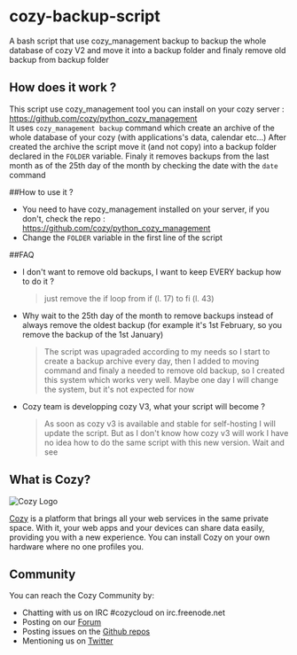 # cozy-backup-script
A bash script that use cozy_management backup to backup the whole database of cozy V2 and move it into a backup folder 
and finaly remove old backup from backup folder

## How does it work ?
This script use cozy_management tool you can install on your cozy server : https://github.com/cozy/python_cozy_management <br>
It uses `cozy_management backup` command which create an archive of the whole database of your cozy (with applications's data, 
calendar etc...)
After created the archive the script move it (and not copy) into a backup folder declared in the `FOLDER` variable.
Finaly it removes backups from the last month as of the 25th day of the month by checking the date with the `date` command

##How to use it ?
* You need to have cozy_management installed on your server, if you don't, check the repo : https://github.com/cozy/python_cozy_management
* Change the `FOLDER` variable in the first line of the script

##FAQ
* I don't want to remove old backups, I want to keep EVERY backup how to do it ?
  > just remove the if loop from if (l. 17) to fi (l. 43)

* Why wait to the 25th day of the month to remove backups instead of always remove the oldest backup (for example it's 1st February,
so you remove the backup of the 1st January)

  >The script was upagraded according to my needs so I start to create a backup archive every day, then I added to moving command
and finaly a needed to remove old backup, so I created this system which works very well. Maybe one day I will change the
system, but it's not expected for now

* Cozy team is developping cozy V3, what your script will become ?
  >As soon as cozy v3 is available and stable for self-hosting I will update the script. But as I don't know how cozy v3 will work
  I have no idea how to do the same script with this new version. Wait and see

## What is Cozy?

![Cozy Logo](https://raw.github.com/cozy/cozy-setup/gh-pages/assets/images/happycloud.png)

[Cozy](http://cozy.io) is a platform that brings all your web services in the
same private space.  With it, your web apps and your devices can share data
easily, providing you with a new experience. You can install Cozy on your own
hardware where no one profiles you.

## Community

You can reach the Cozy Community by:

* Chatting with us on IRC #cozycloud on irc.freenode.net
* Posting on our [Forum](https://forum.cozy.io/)
* Posting issues on the [Github repos](https://github.com/cozy/)
* Mentioning us on [Twitter](http://twitter.com/mycozycloud)
